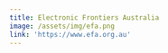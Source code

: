 ```yaml
---
title: Electronic Frontiers Australia
image: /assets/img/efa.png
link: 'https://www.efa.org.au'
---
```

